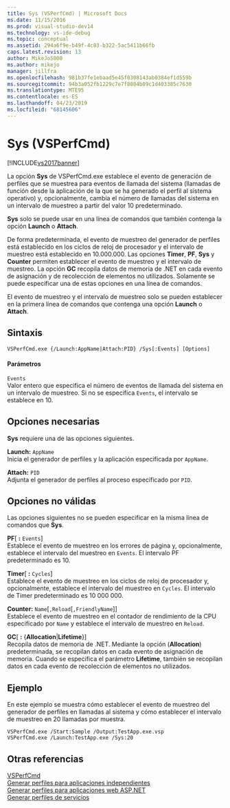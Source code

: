 ```yaml
---
title: Sys (VSPerfCmd) | Microsoft Docs
ms.date: 11/15/2016
ms.prod: visual-studio-dev14
ms.technology: vs-ide-debug
ms.topic: conceptual
ms.assetid: 294a6f9e-b49f-4c83-b322-5ac5411b66fb
caps.latest.revision: 13
author: MikeJo5000
ms.author: mikejo
manager: jillfra
ms.openlocfilehash: 981b37fe1ebaad5e45f0308143ab0384ef1d559b
ms.sourcegitcommit: 94b3a052fb1229c7e7f8804b09c1d403385c7630
ms.translationtype: MTE95
ms.contentlocale: es-ES
ms.lasthandoff: 04/23/2019
ms.locfileid: "68145606"
---
```

# <a name="sys-vsperfcmd"></a>Sys (VSPerfCmd)
[!INCLUDE[vs2017banner](../includes/vs2017banner.md)]

La opción **Sys** de VSPerfCmd.exe establece el evento de generación de perfiles que se muestrea para eventos de llamada del sistema (llamadas de función desde la aplicación de la que se ha generado el perfil al sistema operativo) y, opcionalmente, cambia el número de llamadas del sistema en un intervalo de muestreo a partir del valor 10 predeterminado.  
  
 **Sys** solo se puede usar en una línea de comandos que también contenga la opción **Launch** o **Attach**.  
  
 De forma predeterminada, el evento de muestreo del generador de perfiles está establecido en los ciclos de reloj de procesador y el intervalo de muestreo está establecido en 10.000.000. Las opciones **Timer**, **PF**, **Sys** y **Counter** permiten establecer el evento de muestreo y el intervalo de muestreo. La opción **GC** recopila datos de memoria de .NET en cada evento de asignación y de recolección de elementos no utilizados. Solamente se puede especificar una de estas opciones en una línea de comandos.  
  
 El evento de muestreo y el intervalo de muestreo solo se pueden establecer en la primera línea de comandos que contenga una opción **Launch** o **Attach**.  
  
## <a name="syntax"></a>Sintaxis  
  
```  
VSPerfCmd.exe {/Launch:AppName|Attach:PID} /Sys[:Events] [Options]  
```  
  
#### <a name="parameters"></a>Parámetros  
 `Events`  
 Valor entero que especifica el número de eventos de llamada del sistema en un intervalo de muestreo. Si no se especifica `Events`, el intervalo se establece en 10.  
  
## <a name="required-options"></a>Opciones necesarias  
 **Sys** requiere una de las opciones siguientes.  
  
 **Launch:** `AppName`  
 Inicia el generador de perfiles y la aplicación especificada por `AppName`.  
  
 **Attach:** `PID`  
 Adjunta el generador de perfiles al proceso especificado por `PID`.  
  
## <a name="invalid-options"></a>Opciones no válidas  
 Las opciones siguientes no se pueden especificar en la misma línea de comandos que **Sys**.  
  
 **PF**[ **:** `Events`]  
 Establece el evento de muestreo en los errores de página y, opcionalmente, establece el intervalo del muestreo en `Events`. El intervalo PF predeterminado es 10.  
  
 **Timer**[ **:** `Cycles`]  
 Establece el evento de muestreo en los ciclos de reloj de procesador y, opcionalmente, establece el intervalo del muestreo en `Cycles`. El intervalo de Timer predeterminado es 10 000 000.  
  
 **Counter:** `Name`[`,Reload`[`,FriendlyName`]]  
 Establece el evento de muestreo en el contador de rendimiento de la CPU especificado por `Name` y establece el intervalo de muestreo en `Reload`.  
  
 **GC**[ **:** {**Allocation**&#124;**Lifetime**}]  
 Recopila datos de memoria de .NET. Mediante la opción (**Allocation**) predeterminada, se recopilan datos en cada evento de asignación de memoria. Cuando se especifica el parámetro **Lifetime**, también se recopilan datos en cada evento de recolección de elementos no utilizados.  
  
## <a name="example"></a>Ejemplo  
 En este ejemplo se muestra cómo establecer el evento de muestreo del generador de perfiles en llamadas al sistema y cómo establecer el intervalo de muestreo en 20 llamadas por muestra.  
  
```  
VSPerfCmd.exe /Start:Sample /Output:TestApp.exe.vsp  
VSPerfCmd.exe /Launch:TestApp.exe /Sys:20  
```  
  
## <a name="see-also"></a>Otras referencias  
 [VSPerfCmd](../profiling/vsperfcmd.md)   
 [Generar perfiles para aplicaciones independientes](../profiling/command-line-profiling-of-stand-alone-applications.md)   
 [Generar perfiles para aplicaciones web ASP.NET](../profiling/command-line-profiling-of-aspnet-web-applications.md)   
 [Generar perfiles de servicios](../profiling/command-line-profiling-of-services.md)
